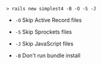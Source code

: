 ```
> rails new simplest4 -B -O -S -J
```

- `-O` Skip Active Record files
- `-S` Skip Sprockets files
- `-J` Skip JavaScript files

- `-B` Don't run bundle install
